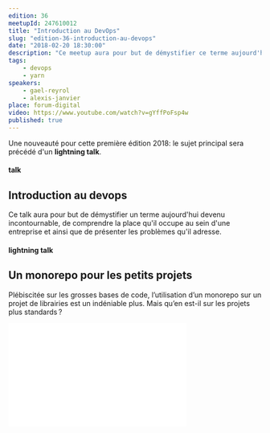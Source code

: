```yaml
---
edition: 36
meetupId: 247610012
title: "Introduction au DevOps"
slug: "edition-36-introduction-au-devops"
date: "2018-02-20 18:30:00"
description: "Ce meetup aura pour but de démystifier ce terme aujourd'hui devenu incontournable, comprendre la place qu'il occupe au sein d'une entreprise et ainsi que les problèmes qu'il adresse."
tags:
    - devops
    - yarn
speakers:
    - gael-reyrol
    - alexis-janvier
place: forum-digital
video: https://www.youtube.com/watch?v=gYffPoFsp4w
published: true
---
```


Une nouveauté pour cette première édition 2018: le sujet principal sera précédé d'un **lightning talk**.

#### talk
## Introduction au devops

Ce talk aura pour but de démystifier un terme aujourd'hui devenu incontournable, de comprendre la place qu'il occupe au sein d'une entreprise et ainsi que de présenter les problèmes qu'il adresse.

#### lightning talk
## Un monorepo pour les petits projets

Plébiscitée sur les grosses bases de code, l’utilisation d’un monorepo sur un projet de librairies est un indéniable plus. Mais qu’en est-il sur les projets plus standards ?

<iframe src="//slides.com/alexisjanvier-1/monorepo/embed" width="355" height="205" scrolling="no" frameborder="0" webkitallowfullscreen mozallowfullscreen allowfullscreen></iframe>
